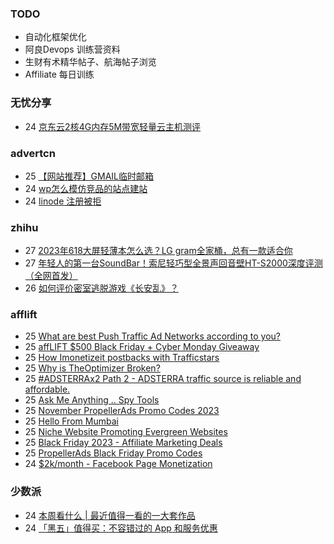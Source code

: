 ### TODO
-  自动化框架优化
-  阿良Devops 训练营资料
-  生财有术精华帖子、航海帖子浏览
-  Affiliate 每日训练

### 无忧分享
<!-- ruyo:START -->
-  24 [京东云2核4G内存5M带宽轻量云主机测评](https://51.ruyo.net/18543.html)<!-- ruyo:END -->

### advertcn
<!-- advertcn:START -->
-  25 [【网站推荐】GMAIL临时邮箱](https://www.advertcn.com/forum.php?mod=viewthread&tid=113072)
-  24 [wp怎么模仿竞品的站点建站](https://www.advertcn.com/forum.php?mod=viewthread&tid=113065)
-  24 [linode 注册被拒](https://www.advertcn.com/forum.php?mod=viewthread&tid=113063)<!-- advertcn:END -->

### zhihu
<!-- zhihu:START -->
-  27 [2023年618大屏轻薄本怎么选？LG gram全家桶，总有一款适合你](http://zhuanlan.zhihu.com/p/632641888?utm_campaign=rss&utm_medium=rss&utm_source=rss&utm_content=title)
-  27 [年轻人的第一台SoundBar！索尼轻巧型全景声回音壁HT-S2000深度评测（全网首发）](http://zhuanlan.zhihu.com/p/630990296?utm_campaign=rss&utm_medium=rss&utm_source=rss&utm_content=title)
-  26 [如何评价密室逃脱游戏《长安乱》？](http://www.zhihu.com/question/563950552/answer/3045961312?utm_campaign=rss&utm_medium=rss&utm_source=rss&utm_content=title)<!-- zhihu:END -->

### afflift
<!-- afflift:START -->
-  25 [What are best Push Traffic Ad Networks according to you?](https://afflift.com/f/threads/what-are-best-push-traffic-ad-networks-according-to-you.11953/)
-  25 [affLIFT $500 Black Friday + Cyber Monday Giveaway](https://afflift.com/f/threads/afflift-500-black-friday-cyber-monday-giveaway.12105/)
-  25 [How Imonetizeit postbacks with Trafficstars](https://afflift.com/f/threads/how-imonetizeit-postbacks-with-trafficstars.12109/)
-  25 [Why is TheOptimizer Broken?](https://afflift.com/f/threads/why-is-theoptimizer-broken.12110/)
-  25 [#ADSTERRAx2 Path 2 - ADSTERRA traffic source is reliable and affordable.](https://afflift.com/f/threads/adsterrax2-path-2-adsterra-traffic-source-is-reliable-and-affordable.11986/)
-  25 [Ask Me Anything .. Spy Tools](https://afflift.com/f/threads/ask-me-anything-spy-tools.9343/)
-  25 [November PropellerAds Promo Codes 2023](https://afflift.com/f/threads/november-propellerads-promo-codes-2023.11924/)
-  25 [Hello From Mumbai](https://afflift.com/f/threads/hello-from-mumbai.12106/)
-  25 [Niche Website Promoting Evergreen Websites](https://afflift.com/f/threads/niche-website-promoting-evergreen-websites.11872/)
-  25 [Black Friday 2023 - Affiliate Marketing Deals](https://afflift.com/f/threads/black-friday-2023-affiliate-marketing-deals.12085/)
-  25 [PropellerAds Black Friday Promo Codes](https://afflift.com/f/threads/propellerads-black-friday-promo-codes.12101/)
-  24 [$2k/month - Facebook Page Monetization](https://afflift.com/f/threads/2k-month-facebook-page-monetization.10637/)<!-- afflift:END -->

### 少数派
<!-- sspai:START -->
-  24 [本周看什么 | 最近值得一看的一大套作品](https://sspai.com/post/84612)
-  24 [「黑五」值得买：不容错过的 App 和服务优惠](https://sspai.com/post/84611)<!-- sspai:END -->
